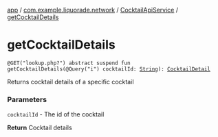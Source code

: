 [app](../../index.md) / [com.example.liquorade.network](../index.md) / [CocktailApiService](index.md) / [getCocktailDetails](./get-cocktail-details.md)

# getCocktailDetails

`@GET("lookup.php?") abstract suspend fun getCocktailDetails(@Query("i") cocktailId: `[`String`](https://kotlinlang.org/api/latest/jvm/stdlib/kotlin/-string/index.html)`): `[`CocktailDetail`](../../com.example.liquorade.domain/-cocktail-detail/index.md)

Returns cocktail details of a specific cocktail

### Parameters

`cocktailId` - The id of the cocktail

**Return**
Cocktail details

